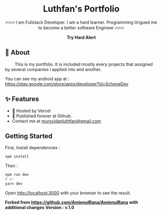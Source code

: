 <h1 align="center">Luthfan's Portfolio</h1>

<div align="center">

🔥🔥🔥 I am Fullstack Developer. I am a hard learner. Programming itrigued me to become a better software Engineer 🔥🔥🔥

**Try Hard Alert**
</div>

## 📖 About
&emsp; &emsp;This is my portfolio. It is included mostly every projects that assigned by several companies i applied into and another.

You can see my android app at : https://play.google.com/store/apps/developer?id=ScheneDev

## ✨ Features
- 🌈 Hosted by Vercel
-  Published forever at Github.
- Contact me at mursyidanluthfan@gmail.com
## Getting Started

First, Install dependencies :

```bash
npm install
```

Then :
```bash
npm run dev
# or
yarn dev
```

Open [http://localhost:3000](http://localhost:3000) with your browser to see the result.


<b>Forked from https://github.com/AmienulRana/AmienulRana with additional changes</b>
<b>Version : v.1.0</b>

